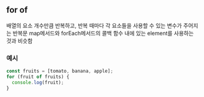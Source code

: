 ## for of

배열의 요소 개수만큼 반복하고, 반복 때마다 각 요소들을 사용할 수 있는 변수가 주어지는 반복문
map메서드와 forEach메서드의 콜백 함수 내에 있는 element를 사용하는 것과 비슷함

### 예시

```js
const fruits = [tomato, banana, apple];
for (fruit of fruits) {
  console.log(fruit);
}
```
